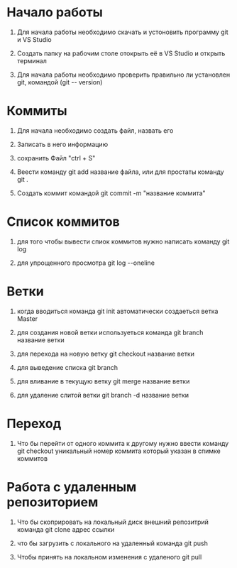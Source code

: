 
# Начало работы 
1. Для начала работы необходимо скачать и устоновить программу git и VS Studio

2. Создать папку на рабочим столе отокрыть её в VS Studio и открыть терминал

3. Для начала работы необходимо проверить правильно ли установлен git, командой (git --
version)
# Коммиты

1. Для начала необходимо создать файл, назвать его

2. Записать в него информацию

3. сохранить Файл "ctrl + S"

4. Веести команду git add название файла, или для простаты команду git .

5. Создать коммит командой git commit -m "название коммита"
# Список коммитов

1. для того чтобы вывести спиок коммитов нужно написать команду git log

2. для упрощенного просмотра git log --oneline 
# Ветки

1. когда вводиться команда git init автоматически создаеться ветка Master

2. для создания новой ветки используеться команда git branch название ветки

3. для перехода на новую ветку git checkout название ветки

4. для выведение списка git branch

5. для вливание в текущую ветку git merge название ветки

6. для удаление слитой ветки git branch -d название ветки
# Переход

1. Что бы перейти от одного коммита к другому нужно ввести команду git checkout уникальный номер коммита который указан в спимке коммитов
# Работа с удаленным репозиторием

1. Что бы скоприровать на локальный диск внешний репозитрий команда git clone адрес ссылки

2. что бы загрузить с локального на удаленный команда git push

3. Чтобы принять на локальном изменения с удаленого git pull
